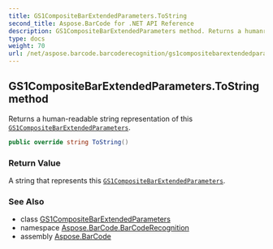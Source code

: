 ```yaml
---
title: GS1CompositeBarExtendedParameters.ToString
second_title: Aspose.BarCode for .NET API Reference
description: GS1CompositeBarExtendedParameters method. Returns a humanreadable string representation of this GS1CompositeBarExtendedParameters
type: docs
weight: 70
url: /net/aspose.barcode.barcoderecognition/gs1compositebarextendedparameters/tostring/
---
```

## GS1CompositeBarExtendedParameters.ToString method

Returns a human-readable string representation of this [`GS1CompositeBarExtendedParameters`](../).

```csharp
public override string ToString()
```

### Return Value

A string that represents this [`GS1CompositeBarExtendedParameters`](../).

### See Also

* class [GS1CompositeBarExtendedParameters](../)
* namespace [Aspose.BarCode.BarCodeRecognition](../../gs1compositebarextendedparameters/)
* assembly [Aspose.BarCode](../../../)


